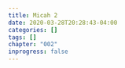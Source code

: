 ```yaml
---
title: Micah 2
date: 2020-03-28T20:28:43-04:00
categories: []
tags: []
chapter: "002"
inprogress: false
---
```


